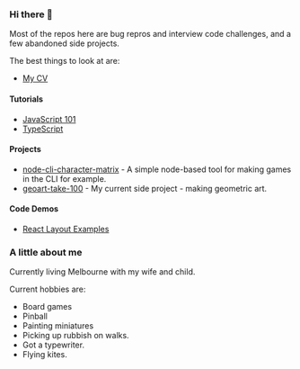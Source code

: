 ### Hi there 👋

Most of the repos here are bug repros and interview code challenges, and a few abandoned side projects. 

The best things to look at are: 

- [My CV](https://github.com/dwjohnston/cv) 

#### Tutorials 

- [JavaScript 101](https://github.com/dwjohnston/javascript-101)
- [TypeScript](https://github.com/dwjohnston/ts-tutorial-series) 

#### Projects

- [node-cli-character-matrix](https://github.com/dwjohnston/node-cli-character-matrix) - A simple node-based tool for making games in the CLI for example. 
- [geoart-take-100](https://github.com/dwjohnston/geoart-take-100) - My current side project - making geometric art.

#### Code Demos

- [React Layout Examples](https://github.com/dwjohnston/react-layout-approaches)


### A little about me 

Currently living Melbourne with my wife and child.

Current hobbies are: 

- Board games
- Pinball 
- Painting miniatures
- Picking up rubbish on walks. 
- Got a typewriter. 
- Flying kites. 

